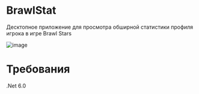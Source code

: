 # BrawlStat
Десктопное приложение для просмотра обширной статистики профиля игрока в игре Brawl Stars

![image](https://github.com/Farkval/BrawlStat/assets/115804293/454e9ea7-9629-4495-9097-ca31153c84cc)



# Требования
.Net 6.0
